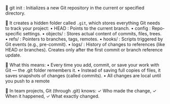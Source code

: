 
🏁 git init : Initializes a new Git repository in the current or specified directory.

🧠 It creates a hidden folder called `.git`, which stores everything Git needs to track your project:
   • HEAD     :  Points to the current branch.
   • config   :  Repo-specific settings.
   • objects/ :  Stores actual content of commits, files, trees.
   • refs/    :  Pointers to branches, tags, remotes.
   • hooks/   :  Scripts triggered by Git events (e.g., pre-commit).
   • logs/    :  History of changes to references (like HEAD or branches). 
                 Creates only after the first commit or branch reference update.

💾 What this means:
• Every time you add, commit, or save your work with Git — the .git folder remembers it.
• Instead of saving full copies of files, it saves snapshots of changes (called commits).
• All changes are local until you push to a remote

👥 In team projects, Git (through .git) knows:
   ✓ Who made the change,
   ✓ When it happened,
   ✓ What exactly changed.
